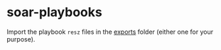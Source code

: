 # soar-playbooks

Import the playbook `resz` files in the [exports](./exports) folder (either one for your purpose).
